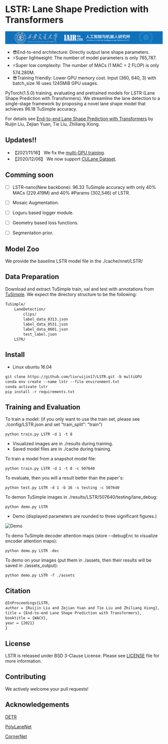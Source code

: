 **LSTR**: Lane Shape Prediction with Transformers
=======

![LSTR](.github/logo.png)

* 😎End-to-end architecture: Directly output lane shape parameters.
* ⚡Super lightweight: The number of model parameters is only 765,787.
* ⚡Super low complexity: The number of MACs (1 MAC = 2 FLOP) is only 574.280M.
* 😎Training friendly: Lower GPU memory cost. Input (360, 640, 3) with batch_size 16 uses 1245MiB GPU usages.


PyTorch(1.5.0) training, evaluating and pretrained models for LSTR (Lane Shape Prediction with Transformers).
We streamline the lane detection to a single-stage framework by proposing a novel lane shape model that achieves 96.18
TuSimple accuracy.

For details see [End-to-end Lane Shape Prediction with Transformers](https://arxiv.org/pdf/2011.04233.pdf) by Ruijin Liu, Zejian Yuan, Tie Liu, Zhiliang Xiong.

## Updates!!
* 【2021/11/16】 We fix the [multi-GPU training](https://github.com/liuruijin17/LSTR/tree/multiGPU).
* 【2020/12/06】 We now support [CULane Dataset](https://github.com/liuruijin17/LSTR/tree/culane).

## Comming soon
- [ ] LSTR-nano(New backbone): 96.33 TuSimple accuracy with only 40% MACs (229.419M) and 40% #Params (302,546) of LSTR.
- [ ] Mosaic Augmentation.
- [ ] Loguru based logger module.
- [ ] Geometry based loss functions.
- [ ] Segmentation prior.


## Model Zoo
We provide the baseline LSTR model file in the ./cache/nnet/LSTR/

## Data Preparation
Download and extract TuSimple train, val and test with annotations from [TuSimple](https://github.com/TuSimple/tusimple-benchmark).
We expect the directory structure to be the following:
```shell script
TuSimple/
    LaneDetection/
        clips/
        label_data_0313.json
        label_data_0531.json
        label_data_0601.json
        test_label.json
    LSTR/
```

## Install

* Linux ubuntu 16.04
```shell script
git clone https://github.com/liuruijin17/LSTR.git -b multiGPU
conda env create --name lstr --file environment.txt
conda activate lstr
pip install -r requirements.txt
```

## Training and Evaluation

To train a model:
(if you only want to use the train set, please see ./config/LSTR.json and set "train_split": "train")
```shell script
python train.py LSTR -d 1 -t 8
```
* Visualized images are in ./results during training.
* Saved model files are in ./cache during training.

To train a model from a snapshot model file:
```shell script
python train.py LSTR -d 1 -t 8 -c 507640 
```

To evaluate, then you will a result better than the paper's:
```shell script
python test.py LSTR -d 1 -b 16 -s testing -c 507640 
```

To demon TuSimple images in ./results/LSTR/507640/testing/lane_debug:
```shell script
python demo.py LSTR
```

* Demo (displayed parameters are rounded to three significant figures.)

![Demo](.github/0601_1494453331677390055_20_resize.jpg)

To demo TuSimple decoder attention maps (store --debugEnc to visualize encoder attention maps):
```shell script
python demo.py LSTR -dec
```

To demo on your images (put them in ./assets, then their results will be saved in ./assets_output):
```shell script
python demo.py LSTR -f ./assets
```

## Citation
```
@InProceedings{LSTR,
author = {Ruijin Liu and Zejian Yuan and Tie Liu and Zhiliang Xiong},
title = {End-to-end Lane Shape Prediction with Transformers},
booktitle = {WACV},
year = {2021}
}
```

## License
LSTR is released under BSD 3-Clause License. Please see [LICENSE](LICENSE) file for more information.

## Contributing
We actively welcome your pull requests!

## Acknowledgements

[DETR](https://github.com/facebookresearch/detr)

[PolyLaneNet](https://github.com/lucastabelini/PolyLaneNet)

[CornerNet](https://github.com/princeton-vl/CornerNet)
